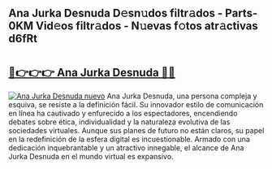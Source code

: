 ## Ana Jurka Desnuda D𝚎sn𝚞dos filtr𝚊dos - Parts-0KM Vid𝚎os filtr𝚊dos - N𝚞evas f𝚘tos atr𝚊ctivas d6fRt

# <h2><a href="http://mbe38z7.tromn.icu/?c=Ana+Jurka+Desnuda">🔗👉👉👉 Ana Jurka Desnuda 🔗🔗</a></h2>

[![Ana Jurka Desnuda nuevo](https://i.imgur.com/pEAQMta.gif)](http://mbe38z7.tromn.icu/?c=Ana+Jurka+Desnuda)
Ana Jurka Desnuda, una persona compleja y esquiva, se resiste a la definición fácil. Su innovador estilo de comunicación en línea ha cautivado y enfurecido a los espectadores, encendiendo debates sobre ética, individualidad y la naturaleza evolutiva de las sociedades virtuales. Aunque sus planes de futuro no están claros, su papel en la redefinición de la esfera digital es incuestionable. Armado con una dedicación inquebrantable y un atractivo innegable, el alcance de Ana Jurka Desnuda en el mundo virtual es expansivo.
